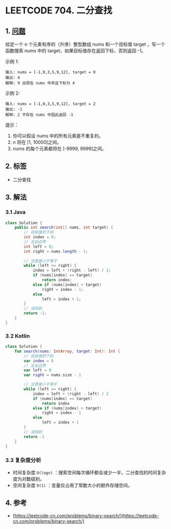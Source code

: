 # LEETCODE 704. 二分查找

## 1. [问题](https://leetcode-cn.com/problems/binary-search/)

给定一个 n 个元素有序的（升序）整型数组 nums 和一个目标值 target ，写一个函数搜索 nums 中的 target，如果目标值存在返回下标，否则返回 -1。

示例 1:

```text
输入: nums = [-1,0,3,5,9,12], target = 9
输出: 4
解释: 9 出现在 nums 中并且下标为 4
```

示例 2:

```text
输入: nums = [-1,0,3,5,9,12], target = 2
输出: -1
解释: 2 不存在 nums 中因此返回 -1
```

提示：

1. 你可以假设 nums 中的所有元素是不重复的。 
2. n 将在 \[1, 10000\]之间。 
3. nums 的每个元素都将在 \[-9999, 9999\]之间。

## 2. 标签

* 二分查找

## 3. 解法

### 3.1 Java

```java
class Solution {
    public int search(int[] nums, int target) {
        // 目标值的下标
        int index = 0;
        // 左右边界
        int left = 0;
        int right = nums.length - 1;
        
        // 注意是小于等于
        while (left <= right) {
            index = left + (right - left) / 2;
            if (nums[index] == target)
                return index;
            else if (nums[index] > target)
                right = index - 1;
            else
                left = index + 1; 
        }
        // 没找到
        return -1;
    }
}
```

### 3.2 Kotlin

```kotlin
class Solution {
    fun search(nums: IntArray, target: Int): Int {
        // 目标值的下标
        var index = 0
        // 左右边界
        var left = 0
        var right = nums.size - 1

        // 注意是小于等于
        while (left <= right) {
            index = left + (right - left) / 2
            if (nums[index] == target)
                return index
            else if (nums[index] > target)
                right = index - 1
            else
                left = index + 1
        }
        // 没找到
        return -1
    }
}
```

### 3.3 复杂度分析

* 时间复杂度 `O(logn)` ：搜索空间每次循环都会减少一半，二分查找的时间复杂度为对数级别。
* 空间复杂度 `O(1)` ：变量仅占用了常数大小的额外存储空间。

## 4. 参考

* [https://leetcode-cn.com/problems/binary-search/](https://leetcode-cn.com/problems/binary-search/)

